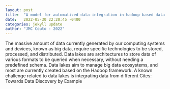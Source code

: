 ```yaml
---
layout: post
title:  "A model for automatized data integration in hadoop-based data lakes"
date:   2022-05-30 22:20:45 -0400
categories: jekyll update
author: "JMC Couto - 2022"
---
```

The massive amount of data currently generated by our computing systems and devices, known as big data, require specific technologies to be stored, processed, and distributed. Data lakes are architectures to store data of various formats to be queried when necessary, without needing a predefined schema. Data lakes aim to manage big data ecosystems, and most are currently created based on the Hadoop framework. A known challenge related to data lakes is integrating data from different  Cites: Towards Data Discovery by Example